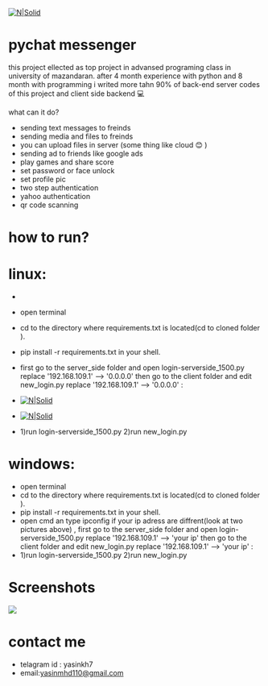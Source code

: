 [![N|Solid](http://pychat.sazito.com/uploads/image/rootimage/19/65f034c0f853471ed478ceb34164523b.png?w=200&h=70)](https://nodesource.com/products/nsolid)
# pychat messenger
this project ellected as top project in advansed programing class in university of mazandaran.
after 4 month experience with python and 8 month with programming i writed more tahn 90% of back-end server codes of this project and client side backend 💻

what can it do?
  - sending text messages to freinds
  - sending media and files to freinds 
  - you can upload files in server (some thing like cloud 😊 )
  - sending ad to friends like google ads
  - play games and share score
  - set password or face unlock
  - set profile pic
  - two step authentication
  - yahoo authentication
  - qr code scanning 

# how to run?

    
 # linux:
  - 
  - open terminal
  - cd to the directory where requirements.txt is located(cd to cloned folder ).
  - pip install -r requirements.txt in your shell.
  -  first go to the server_side folder and open login-serverside_1500.py replace '192.168.109.1' --> '0.0.0.0'  then go to the client folder and edit new_login.py replace '192.168.109.1' --> '0.0.0.0'  : 
  -  [![N|Solid](http://8upload.ir/uploads/f23490690.jpg)](https://nodesource.com/products/nsolid)
  -  [![N|Solid](http://8upload.ir/uploads/f53330266.jpg)](https://nodesource.com/products/nsolid)

  -  1)run login-serverside_1500.py      2)run new_login.py 


    
 # windows:
  - open terminal
  - cd to the directory where requirements.txt is located(cd to cloned folder ).
  - pip install -r requirements.txt in your shell.
  -  open cmd an type ipconfig if your ip adress are diffrent(look at two pictures above) , first go to the server_side folder and open login-serverside_1500.py replace '192.168.109.1' --> 'your ip'  then go to the client folder and edit new_login.py replace '192.168.109.1' --> 'your ip'  :  
  -  1)run login-serverside_1500.py      2)run new_login.py

# Screenshots
  ![](http://8upload.ir/uploads/f597997611.gif)
  
 # contact me
   - telagram id : yasinkh7
  -  email:yasinmhd110@gmail.com
 

  
  
 
